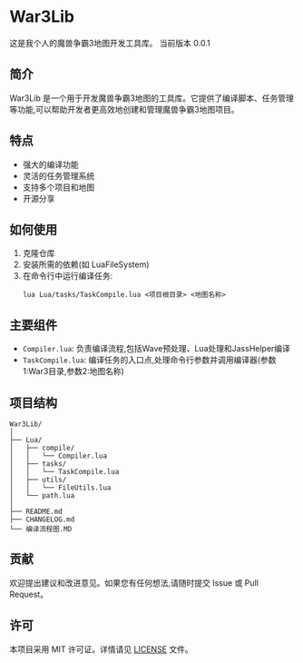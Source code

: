 # War3Lib

这是我个人的魔兽争霸3地图开发工具库。
当前版本 0.0.1

## 简介

War3Lib 是一个用于开发魔兽争霸3地图的工具库。它提供了编译脚本、任务管理等功能,可以帮助开发者更高效地创建和管理魔兽争霸3地图项目。

## 特点

- 强大的编译功能
- 灵活的任务管理系统
- 支持多个项目和地图
- 开源分享

## 如何使用

1. 克隆仓库
2. 安装所需的依赖(如 LuaFileSystem)
3. 在命令行中运行编译任务:
   ```
   lua Lua/tasks/TaskCompile.lua <项目根目录> <地图名称>
   ```

## 主要组件

- `Compiler.lua`: 负责编译流程,包括Wave预处理、Lua处理和JassHelper编译
- `TaskCompile.lua`: 编译任务的入口点,处理命令行参数并调用编译器(参数1:War3目录,参数2:地图名称)

## 项目结构

```
War3Lib/
│
├── Lua/
│   ├── compile/
│   │   └── Compiler.lua
│   ├── tasks/
│   │   └── TaskCompile.lua
│   ├── utils/
│   │   └── FileUtils.lua
│   └── path.lua
│
├── README.md
├── CHANGELOG.md
└── 编译流程图.MD
```

## 贡献

欢迎提出建议和改进意见。如果您有任何想法,请随时提交 Issue 或 Pull Request。

## 许可

本项目采用 MIT 许可证。详情请见 [LICENSE](LICENSE) 文件。
